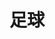 ---
title: "足球"
hidemeta: true
ShowToc: false
noList: true
cover:
    image: FCB.jpg
    alt: "Força Barça"
    relative: true
summary: Força Barça & Football Analysis
weight: 4
---